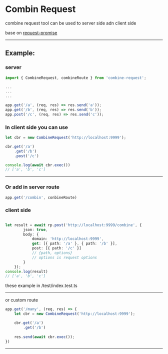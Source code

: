 # Combin Request

combine request tool can be used to server side adn client side

base on [request-promise](https://github.com/request/request-promise)

---

## Example:

### server

```ts
import { CombineRequest, combineRoute } from 'combine-request';

...
...
...

app.get('/a', (req, res) => res.send('a'));
app.get('/b', (req, res) => res.send('b'));
app.post('/c', (req, res) => res.send('c'));
```

### In client side you can use

```ts
let cbr = new CombineRequest('http://localhost:9999');

cbr.get('/a')
    .get('/b')
    .post('/c')

console.log(await cbr.exec()) 
// ['a', 'b', 'c']
```

---


### Or add in server route

```ts
app.get('/combin', conbineRoute)
```

### client side

```ts

let result = await rp.post('http://localhost:9999/combine', {
        json: true,
        body: {
            domain: 'http://localhost:9999',
            get: [{ path: '/a' }, { path: '/b' }],
            post: [{ path: '/c' }]
            // {path, options}
            // options is request options
        }
    });
console.log(result)
// ['a', 'b', 'c']

```



these example in /test/index.test.ts


---

or custom route

```ts
app.get('/many', (req, res) => {
    let cbr = new CombineRequest('http://localhost:9999');

    cbr.get('/a')
        .get('/b')
    
    res.send(await cbr.exec());
})
```

---
